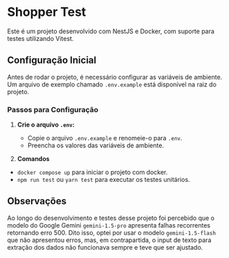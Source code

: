 # Shopper Test

Este é um projeto desenvolvido com NestJS e Docker, com suporte para testes utilizando Vitest.

## Configuração Inicial

Antes de rodar o projeto, é necessário configurar as variáveis de ambiente. Um arquivo de exemplo chamado `.env.example` está disponível na raiz do projeto.

### Passos para Configuração

1. **Crie o arquivo `.env`:**

   - Copie o arquivo `.env.example` e renomeie-o para `.env`.
   - Preencha os valores das variáveis de ambiente.

2. **Comandos**

- `docker compose up` para iniciar o projeto com docker.
- `npm run test` ou `yarn test` para executar os testes unitários.

## Observações

Ao longo do desenvolvimento e testes desse projeto foi percebido que o modelo do Google Gemini `gemini-1.5-pro` apresenta falhas recorrentes retornando erro 500. Dito isso, optei por usar o modelo `gemini-1.5-flash` que não apresentou erros, mas, em contrapartida, o input de texto para extração dos dados não funcionava sempre e teve que ser ajustado.
